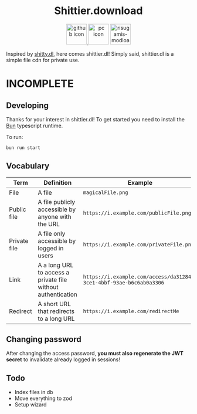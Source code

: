 <h1 align="center">Shittier.download</h1>
<div align="center">
  <a href="https://github.com/pixium/shittier.dl">
    <img alt="github icon" height="56" src="https://cdn.jsdelivr.net/npm/@intergrav/devins-badges@3/assets/cozy/available/github_vector.svg">
  </a>
  <img alt="pc icon" height="56" src="https://cdn.jsdelivr.net/npm/@intergrav/devins-badges@3/assets/cozy/supported/pc_vector.svg">
  <img alt="risugamis-modloader icon" height="56" src="https://cdn.jsdelivr.net/npm/@intergrav/devins-badges@3/assets/cozy/unsupported/risugamis-modloader_vector.svg">
</div>

Inspired by [shitty.dl], here comes shittier.dl! Simply said, shittier.dl is a simple file cdn for private use.

# INCOMPLETE

## Developing

Thanks for your interest in shittier.dl!
To get started you need to install the [Bun](https://bun.sh) typescript runtime.

To run:

```bash
bun run start
```

## Vocabulary

| Term         | Definition                                                   | Example                                                             |
| ------------ | ------------------------------------------------------------ | ------------------------------------------------------------------- |
| File         | A file                                                       | `magicalFile.png`                                                   |
| Public file  | A file publicly accessible by anyone with the URL            | `https://i.example.com/publicFile.png`                              |
| Private file | A file only accessible by logged in users                    | `https://i.example.com/privateFile.png`                             |
| Link         | A a long URL to access a private file without authentication | `https://i.example.com/access/da312845-3ce1-4bbf-93ae-b6c6ab0a3306` |
| Redirect     | A short URL that redirects to a long URL                     | `https://i.example.com/redirectMe`                                  |

## Changing password

After changing the access password, **you must also regenerate the JWT secret** to invalidate already logged in sessions!

## Todo

- Index files in db
- Move everything to zod
- Setup wizard

[shitty.dl]: https://github.com/tmpim/shitty.dl
